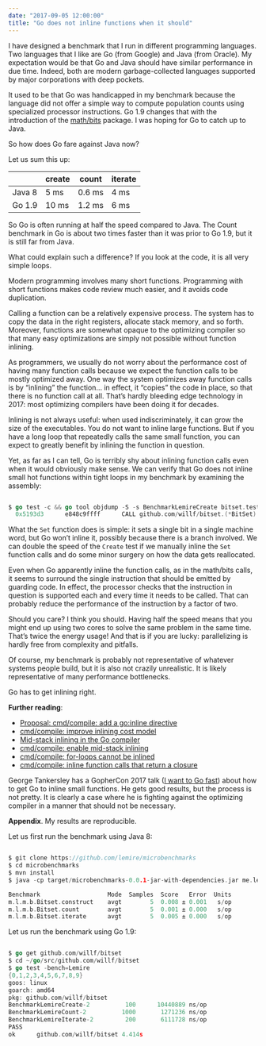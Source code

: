 ```yaml
---
date: "2017-09-05 12:00:00"
title: "Go does not inline functions when it should"
---
```




I have designed a benchmark that I run in different programming languages. Two languages that I like are Go (from Google) and Java (from Oracle). My expectation would be that Go and Java should have similar performance in due time. Indeed, both are modern garbage-collected languages supported by major corporations with deep pockets. 

It used to be that Go was handicapped in my benchmark because the language did not offer a simple way to compute population counts using specialized processor instructions. Go 1.9 changes that with the introduction of the [math/bits](https://golang.org/pkg/math/bits/) package. I was hoping for Go to catch up to Java.

So how does Go fare against Java now?

Let us sum this up:

&nbsp;                   |create                   |count                    |iterate                  |
-------------------------|-------------------------|-------------------------|-------------------------|
Java 8                   |5 ms                     |0.6 ms                   |4 ms                     |
Go 1.9                   |10 ms                    |1.2 ms                   |6 ms                     |


So Go is often running at half the speed compared to Java. The Count benchmark in Go is about two times faster than it was prior to Go 1.9, but it is still far from Java.

What could explain such a difference? If you look at the code, it is all very simple loops.

Modern programming involves many short functions. Programming with short functions makes code review much easier, and it avoids code duplication.

Calling a function can be a relatively expensive process. The system has to copy the data in the right registers, allocate stack memory, and so forth. Moreover, functions are somewhat opaque to the optimizing compiler so that many easy optimizations are simply not possible without function inlining. 

As programmers, we usually do not worry about the performance cost of having many function calls because we expect the function calls to be mostly optimized away. One way the system optimizes away function calls is by &ldquo;inlining&rdquo; the function&hellip; in effect, it &ldquo;copies&rdquo; the code in place, so that there is no function call at all. That&rsquo;s hardly bleeding edge technology in 2017: most optimizing compilers have been doing it for decades.

Inlining is not always useful: when used indiscriminately, it can grow the size of the executables. You do not want to inline large functions. But if you have a long loop that repeatedly calls the same small function, you can expect to greatly benefit by inlining the function in question. 

Yet, as far as I can tell, Go is terribly shy about inlining function calls even when it would obviously make sense. We can verify that Go does not inline small hot functions within tight loops in my benchmark by examining the assembly:
```Go

$ go test -c && go tool objdump -S -s BenchmarkLemireCreate bitset.test |grep CALL
  0x5193d3		e848c9ffff		CALL github.com/willf/bitset.(*BitSet).Set(SB)
```


What the `Set` function does is simple: it sets a single bit in a single machine word, but Go won&rsquo;t inline it, possibly because there is a branch involved. We can double the speed of the `Create` test if we manually inline the `Set` function calls and do some minor surgery on how the data gets reallocated. 

Even when Go apparently inline the function calls, as in the math/bits calls, it seems to surround the single instruction that should be emitted by guarding code. In effect, the processor checks that the instruction in question is supported each and every time it needs to be called. That can probably reduce the performance of the instruction by a factor of two.

Should you care? I think you should. Having half the speed means that you might end up using two cores to solve the same problem in the same time. That&rsquo;s twice the energy usage! And that is if you are lucky: parallelizing is hardly free from complexity and pitfalls.

Of course, my benchmark is probably not representative of whatever systems people build, but it is also not crazily unrealistic. It is likely representative of many performance bottlenecks.

Go has to get inlining right.

__Further reading__: 

- [Proposal: cmd/compile: add a go:inline directive](https://github.com/golang/go/issues/21536)
- [cmd/compile: improve inlining cost model](https://github.com/golang/go/issues/17566)
- [Mid-stack inlining in the Go compiler](https://docs.google.com/presentation/d/1Wcblp3jpfeKwA0Y4FOmj63PW52M_qmNqlQkNaLj0P5o/edit#slide=id.p)
- [cmd/compile: enable mid-stack inlining](https://github.com/golang/go/issues/19348)
- [cmd/compile: for-loops cannot be inlined](https://github.com/golang/go/issues/14768)
- [cmd/compile: inline function calls that return a closure](https://github.com/golang/go/issues/10292)


George Tankersley has a GopherCon 2017 talk ([I want to Go fast](https://youtu.be/7y2LhWm04FU)) about how to get Go to inline small functions. He gets good results, but the process is not pretty. It is clearly a case where he is fighting against the optimizing compiler in a manner that should not be necessary.

__Appendix__. My results are reproducible.

Let us first run the benchmark using Java 8:
```Go

$ git clone https://github.com/lemire/microbenchmarks
$ cd microbenchmarks
$ mvn install
$ java -cp target/microbenchmarks-0.0.1-jar-with-dependencies.jar me.lemire.microbenchmarks.bitset.Bitset

Benchmark                   Mode  Samples  Score   Error  Units
m.l.m.b.Bitset.construct    avgt        5  0.008 ± 0.001   s/op
m.l.m.b.Bitset.count        avgt        5  0.001 ± 0.000   s/op
m.l.m.b.Bitset.iterate      avgt        5  0.005 ± 0.000   s/op
```


Let us run the benchmark using Go 1.9:
```Go

$ go get github.com/willf/bitset
$ cd ~/go/src/github.com/willf/bitset
$ go test -bench=Lemire
{0,1,2,3,4,5,6,7,8,9}
goos: linux
goarch: amd64
pkg: github.com/willf/bitset
BenchmarkLemireCreate-2    	     100	  10440889 ns/op
BenchmarkLemireCount-2     	    1000	   1271236 ns/op
BenchmarkLemireIterate-2   	     200	   6111728 ns/op
PASS
ok  	github.com/willf/bitset	4.414s
```


